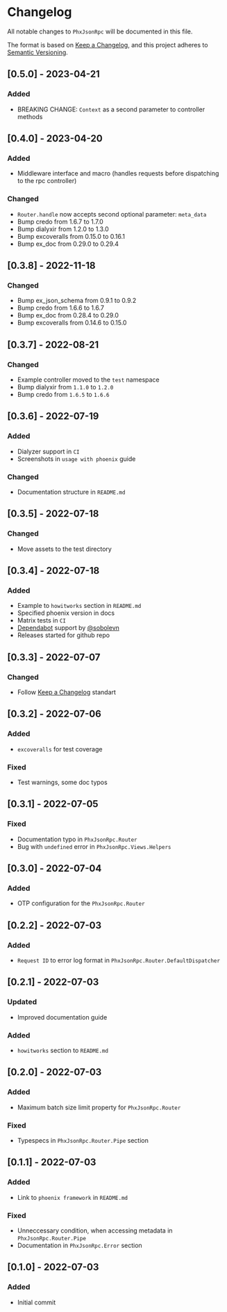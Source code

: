 # Changelog

All notable changes to `PhxJsonRpc` will be documented in this file.

The format is based on [Keep a Changelog](https://keepachangelog.com/en/1.0.0/),
and this project adheres to [Semantic Versioning](https://semver.org/spec/v2.0.0.html).

## [0.5.0] - 2023-04-21

### Added

- BREAKING CHANGE: `Context` as a second parameter to controller methods

## [0.4.0] - 2023-04-20

### Added

- Middleware interface and macro (handles requests before dispatching to the rpc controller)

### Changed

- `Router.handle` now accepts second optional parameter: `meta_data`
- Bump credo from 1.6.7 to 1.7.0
- Bump dialyxir from 1.2.0 to 1.3.0
- Bump excoveralls from 0.15.0 to 0.16.1
- Bump ex_doc from 0.29.0 to 0.29.4

## [0.3.8] - 2022-11-18

### Changed

- Bump ex_json_schema from 0.9.1 to 0.9.2
- Bump credo from 1.6.6 to 1.6.7
- Bump ex_doc from 0.28.4 to 0.29.0
- Bump excoveralls from 0.14.6 to 0.15.0

## [0.3.7] - 2022-08-21

### Changed

- Example controller moved to the `test` namespace
- Bump dialyxir from `1.1.0` to `1.2.0`
- Bump credo from `1.6.5` to `1.6.6`

## [0.3.6] - 2022-07-19

### Added

- Dialyzer support in `CI`
- Screenshots in `usage with phoenix` guide

### Changed

- Documentation structure in `README.md`

## [0.3.5] - 2022-07-18

### Changed

- Move assets to the test directory

## [0.3.4] - 2022-07-18

### Added

- Example to `howitworks` section in `README.md`
- Specified phoenix version in docs
- Matrix tests in `CI`
- [Dependabot](https://github.com/dependabot) support by [@sobolevn](https://github.com/sobolevn)
- Releases started for github repo

## [0.3.3] - 2022-07-07

### Changed

- Follow [Keep a Changelog](https://keepachangelog.com/en/1.0.0/) standart

## [0.3.2] - 2022-07-06

### Added

- `excoveralls` for test coverage

### Fixed

- Test warnings, some doc typos

## [0.3.1] - 2022-07-05

### Fixed

- Documentation typo in `PhxJsonRpc.Router`
- Bug with `undefined` error in `PhxJsonRpc.Views.Helpers`

## [0.3.0] - 2022-07-04

### Added

- OTP configuration for the `PhxJsonRpc.Router`

## [0.2.2] - 2022-07-03

### Added

- `Request ID` to error log format in `PhxJsonRpc.Router.DefaultDispatcher`

## [0.2.1] - 2022-07-03

### Updated

- Improved documentation guide

### Added

- `howitworks` section to `README.md`

## [0.2.0] - 2022-07-03

### Added

- Maximum batch size limit property for `PhxJsonRpc.Router`

### Fixed

- Typespecs in `PhxJsonRpc.Router.Pipe` section

## [0.1.1] - 2022-07-03

### Added

- Link to `phoenix framework` in `README.md`

### Fixed

- Unneccessary condition, when accessing metadata in `PhxJsonRpc.Router.Pipe`
- Documentation in `PhxJsonRpc.Error` section

## [0.1.0] - 2022-07-03

### Added

- Initial commit
